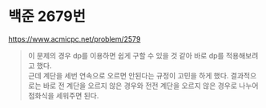 # 백준 2679번
https://www.acmicpc.net/problem/2579
> 이 문제의 경우 dp를 이용하면 쉽게 구할 수 있을 것 같아 바로 dp를 적용해보려고 했다.
> <br/> 근데 계단을 세번 연속으로 오르면 안된다는 규정이 고민을 하게 했다. 결과적으로는 바로 전 계단을 오르지 않은 경우와 전전 계단을 오르지 않은 경우로 나누어 점화식을 세워주면 된다.